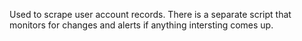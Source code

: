 Used to scrape user account records. There is a separate script that monitors for changes and alerts if anything intersting comes up. 
